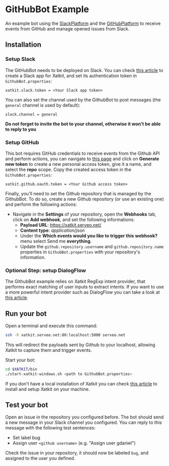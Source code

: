 # GitHubBot Example
An example bot using the [SlackPlatform](https://github.com/xatkit-bot-platform/xatkit-slack-platform) and the [GitHubPlatform](https://github.com/xatkit-bot-platform/xatkit-github-platform) to receive events from GitHub and manage opened issues from Slack.

## Installation

### Setup Slack

The GitHubBot needs to be deployed on Slack. You can check [this article](https://github.com/xatkit-bot-platform/xatkit-releases/wiki/Deploying-on-Slack) to create a Slack app for Xatkit, and set its authentication token in `GithubBot.properties`:

```properties
xatkit.slack.token = <Your Slack app token>
```

You can also set the channel used by the GithubBot to post messages (the `general` channel is used by default):

```properties
slack.channel = general
```

**Do not forget to invite the bot to your channel, otherwise it won't be able to reply to you**

### Setup GitHub

This bot requires GitHub credentials to receive events from the Github API and perform actions, you can navigate to [this page](https://github.com/settings/tokens) and click on **Generate new token** to create a new personal access token, give it a name, and select the **repo** scope. Copy the created access token in the `GithubBot.properties`:

```properties
xatkit.github.oauth.token = <Your Github access token>
```

Finally, you'll need to set the Github repository that is managed by the GithubBot. To do so, create a new Github repository (or use an existing one) and perform the following actions:

- Navigate in the **Settings** of your repository, open the **Webhooks** tab, click on **Add webhook**, and set the following informations:
  - **Payload URL**: https://xatkit.serveo.net/
  - **Content type**: *application/json*
  - Under the **Which events would you like to trigger this webhook?** menu select Send me **everything**.
  - Update the `github.repository.username` and `github.repository.name` properties in `GithubBot.properties` with your repository's information.

### Optional Step: setup DialogFlow

The GithubBot example relies on Xatkit RegExp intent provider, that performs exact matching of user inputs to extract intents. If you want to use a more powerful intent provider such as DialogFlow you can take a look at [this article](https://github.com/xatkit-bot-platform/xatkit-runtime/wiki/Deploying-chatbots#create-a-dialogflow-project).

## Run your bot

Open a terminal and execute this command:

```bash
ssh -R xatkit.serveo.net:80:localhost:5000 serveo.net
```

This will redirect the payloads sent by Github to your localhost, allowing Xatkit to capture them and trigger events.

Start your bot:

```bash
cd $XATKIT/bin
./start-xatkit-windows.sh <path to GithubBot.properties>
```

If you don't have a local installation of Xatkit you can check [this article](https://github.com/xatkit-bot-platform/xatkit-releases/wiki/Installation) to install and setup Xatkit on your machine.

## Test your bot

Open an issue in the repository you configured before. The bot should send a new message in your Slack channel you configured. You can reply to this message with the following test sentences:

- Set label bug
- Assign user `<github username>` (e.g. "Assign user gdaniel")

Check the issue in your repository, it should now be labeled `bug`, and assigned to the user you defined.
